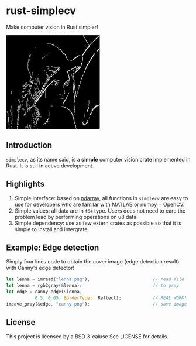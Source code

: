 # rust-simplecv
Make computer vision in Rust simpler!

![Canny result](./images/canny.png)

## Introduction
`simplecv`, as its name said, is a **simple** computer vision crate implemented in Rust. It is still in active development.

## Highlights
1. Simple interface: based on [ndarray](https://github.com/rust-ndarray/ndarray), all functions in `simplecv` are easy to use for developers who are familar with MATLAB or numpy + OpenCV.
2. Simple values: all data are in `f64` type. Users does not need to care the problem lead by performing operations on u8 data.
3. Simple dependency: use as few extern crates as possible so that it is simple to install and intergrate.

## Example: Edge detection

Simply four lines code to obtain the cover image (edge detection result) with Canny's edge detector!
```Rust
let lenna = imread("lenna.png");                        // read file
let lenna = rgb2gray(&lenna);                           // to gray
let edge = canny_edge(&lenna, 
           0.5, 0.05, BorderType:: Reflect);            // REAL WORK!
imsave_gray(&edge, "canny.png");                        // save image
```


## License
This project is licensed by a BSD 3-caluse See LICENSE for details. 

